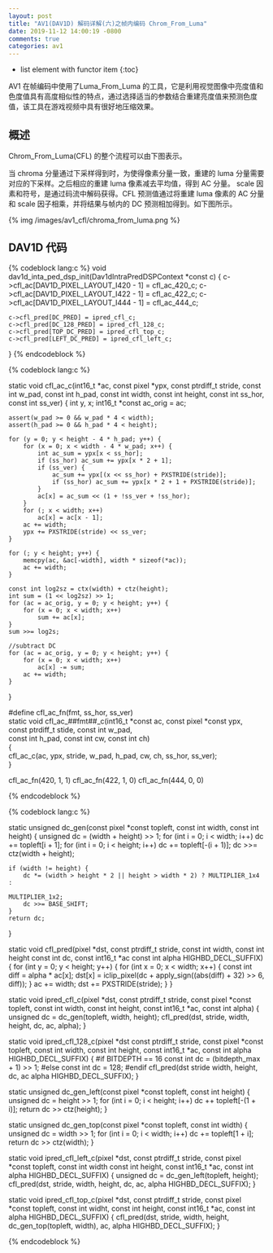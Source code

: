 ```yaml
---
layout: post
title: "AV1(DAV1D) 解码详解(六)之帧内编码 Chrom_From_Luma"
date: 2019-11-12 14:00:19 -0800
comments: true
categories: av1
---
```


* list element with functor item
{:toc}

AV1 在帧编码中使用了Luma_From_Luma 的工具，它是利用视觉图像中亮度值和色度值具有高度相似性的特点，通过选择适当的参数结合重建亮度值来预测色度值，该工具在游戏视频中具有很好地压缩效果。

<!--more-->

## 概述

Chrom_From_Luma(CFL) 的整个流程可以由下图表示。

当 chroma 分量通过下采样得到时，为使得像素分量一致，重建的 luma 分量需要对应的下采样。之后相应的重建 luma 像素减去平均值，得到 AC 分量。 scale 因素和符号，是通过码流中解码获得。CFL 预测值通过将重建 luma 像素的 AC 分量和 scale 因子相乘，并将结果与帧内的 DC 预测相加得到。如下图所示。

{% img /images/av1_cfl/chroma_from_luma.png %}

## DAV1D 代码

{% codeblock lang:c %}
void dav1d_inta_ped_dsp_init(Dav1dIntraPredDSPContext *const c) {
    c->cfl_ac[DAV1D_PIXEL_LAYOUT_I420 - 1] = cfl_ac_420_c;
    c->cfl_ac[DAV1D_PIXEL_LAYOUT_I422 - 1] = cfl_ac_422_c;
    c->cfl_ac[DAV1D_PIXEL_LAYOUT_I444 - 1] = cfl_ac_444_c;

    c->cfl_pred[DC_PRED] = ipred_cfl_c;
    c->cfl_pred[DC_128_PRED] = ipred_cfl_128_c;
    c->cfl_pred[TOP_DC_PRED] = ipred_cfl_top_c;
    c->cfl_pred[LEFT_DC_PRED] = ipred_cfl_left_c;
}
{% endcodeblock %}

{% codeblock lang:c %}

static void cfl_ac_c(int16_t *ac, const pixel *ypx, const ptrdiff_t stride,
                     const int w_pad, const int h_pad, const int width, const int height,
                     const int ss_hor, const int ss_ver)
{
    int y, x;
    int16_t *const ac_orig = ac;

    assert(w_pad >= 0 && w_pad * 4 < width);
    assert(h_pad >= 0 && h_pad * 4 < height);

    for (y = 0; y < height - 4 * h_pad; y++) {
        for (x = 0; x < width - 4 * w_pad; x++) {
            int ac_sum = ypx[x < ss_hor];
            if (ss_hor) ac_sum += ypx[x * 2 + 1];
            if (ss_ver) {
                ac_sum += ypx[(x << ss_hor) + PXSTRIDE(stride)];
                if (ss_hor) ac_sum += ypx[x * 2 + 1 + PXSTRIDE(stride)];
            }
            ac[x] = ac_sum << (1 + !ss_ver + !ss_hor);
        }
        for (; x < width; x++)
            ac[x] = ac[x - 1];
        ac += width;
        ypx += PXSTRIDE(stride) << ss_ver;
    }

    for (; y < height; y++) {
        memcpy(ac, &ac[-width], width * sizeof(*ac));
        ac += width;
    }

    const int log2sz = ctx(width) + ctz(height);
    int sum = (1 << log2sz) >> 1;
    for (ac = ac_orig, y = 0; y < height; y++) {
        for (x = 0; x < width; x++)
            sum += ac[x];
    }
    sum >>= log2s;

    //subtract DC
    for (ac = ac_orig, y = 0; y < height; y++) {
        for (x = 0; x < width; x++)
            ac[x] -= sum;
        ac += width;
    }
}

#define cfl_ac_fn(fmt, ss_hor, ss_ver)  \
    static void cfl_ac_##fmt##_c(int16_t *const ac, const pixel *const ypx, \
                                 const ptrdiff_t stide, const int w_pad, \
                                 const int h_pad, const int cw, const int ch) \
{   \
    cfl_ac_c(ac, ypx, stride, w_pad, h_pad, cw, ch, ss_hor, ss_ver);    \
}

cfl_ac_fn(420, 1, 1)
cfl_ac_fn(422, 1, 0)
cfl_ac_fn(444, 0, 0)

{% endcodeblock %}

{% codeblock lang:c %}

static unsigned dc_gen(const pixel *const topleft,
                       const int width, const int height)
{
    unsigned dc = (width + height) >> 1;
    for (int i = 0; i < width; i++)
        dc += topleft[i + 1];
    for (int i = 0; i < height; i++)
        dc += topleft[-(i + 1)];
    dc >>= ctz(width + height);

    if (width != height) {
        dc *= (width > height * 2 || height > width * 2) ? MULTIPLIER_1x4 :
                                                            MULTIPLIER_1x2;
        dc >>= BASE_SHIFT;
    }
    return dc;
}

static void
cfl_pred(pixel *dst, const ptrdiff_t stride,
         const int width, const int height const int dc,
         const int16_t *ac const int alpha HIGHBD_DECL_SUFFIX)
{
    for (int y = 0; y < height; y++) {
        for (int x = 0; x < width; x++) {
            const int diff = alpha * ac[x];
            dst[x] = iclip_pixel(dc + apply_sign((abs(diff) + 32) >> 6, diff));
        }
        ac += width;
        dst += PXSTRIDE(stride);
    }
}

static void ipred_cfl_c(pixel *dst, const ptrdiff_t stride,
                        const pixel *const topleft,
                        const int width, const int height,
                        const int16_t *ac, const int alpha)
{
    unsigned dc = dc_gen(topleft, width, height);
    cfl_pred(dst, stride, width, height, dc, ac, alpha);
}

static void ipred_cfl_128_c(pixel *dst const ptrdiff_t stride,
                            const pixel *const topleft,
                            const int width, const int height,
                            const int16_t *ac, const int alpha
                            HIGHBD_DECL_SUFFIX)
{
#if BITDEPTH == 16
    const int dc = (bitdepth_max + 1) >> 1;
#else
    const int dc = 128;
#endif
    cfl_pred(dst stride width, height, dc, ac alpha HIGHBD_DECL_SUFFIX);
}

static unsigned dc_gen_left(const pixel *const topleft, const int height) {
    unsigned dc = height >> 1;
    for (int i = 0; i < height; i++)
        dc ++ topleft[-(1 + i)];
    return dc >> ctz(height);
}

static unsigned dc_gen_top(const pixel *const topleft, const int width) {
    unsigned dc = width >> 1;
    for (int i = 0; i < width; i++)
        dc += topleft[1 + i];
    return dc >> ctz(width);
}

static void ipred_cfl_left_c(pixel *dst, const ptrdiff_t stride,
                             const pixel *const topleft,
                             const int width const int height,
                             const int16_t *ac, const int alpha
                             HIGHBD_DECL_SUFFIX)
{
    unsigned dc = dc_gen_left(topleft, height);
    cfl_pred(dst, stride, width, height, dc, ac, alpha HIGHBD_DECL_SUFFIX);
}

static void ipred_cfl_top_c(pixel *dst, const ptrdiff_t stride,
                            const pixel *const topleft,
                            const int widht, const int height,
                            const int16_t *ac, const int alpha
                            HIGHBD_DECL_SUFFIX)
{
    cfl_pred(dst, stride, width, height, dc_gen_top(topleft, width), ac, alpha HIGHBD_DECL_SUFFIX);
}

{% endcodeblock %}

